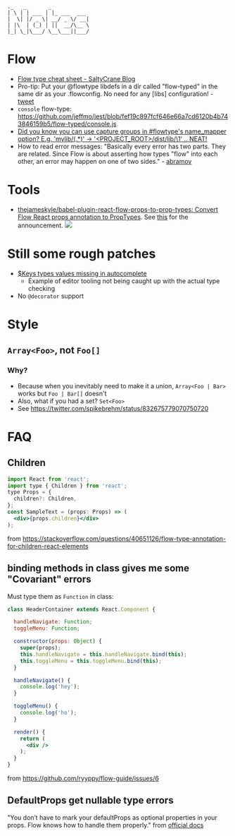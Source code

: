 ```
._   _       _            
| \ | | ___ | |_ ___  ___
|  \| |/ _ \| __/ _ \/ __|
| |\  | (_) | ||  __/\__ \
|_| \_|\___/ \__\___||___/

```

# Flow
- [Flow type cheat sheet - SaltyCrane Blog](http://www.saltycrane.com/blog/2016/06/flow-type-cheat-sheet/)
- Pro-tip: Put your @flowtype libdefs in a dir called "flow-typed" in the same dir as your .flowconfig. No need for any [libs] configuration! - [tweet](https://twitter.com/lbljeffmo/status/752705329180409856)
- `console` flow-type: https://github.com/jeffmo/jest/blob/fef19c897fcf646e66a7cd6120b4b743846159b5/flow-typed/console.js
- [Did you know you can use capture groups in #flowtype's name_mapper option? E.g. 'mylib/\(.*\)' -> '<PROJECT_ROOT>/dist/lib/\1' .. NEAT!](https://twitter.com/ryyppy/status/787979980714209280)
- How to read error messages: "Basically every error has two parts. They are related. Since Flow is about asserting how types "flow" into each other, an error may happen on one of two sides." - [abramov](https://twitter.com/dan_abramov/status/813794628575068160)

# Tools
- [thejameskyle/babel-plugin-react-flow-props-to-prop-types: Convert Flow React props annotation to PropTypes](https://github.com/thejameskyle/babel-plugin-react-flow-props-to-prop-types). See
[this](https://twitter.com/thejameskyle/status/870762618599817216) for the announcement.
![](https://pbs.twimg.com/media/DBWR8agUQAApEmb.jpg)

# Still some rough patches
- [$Keys types values missing in autocomplete](https://github.com/facebook/flow/issues/4215)
  - Example of editor tooling not being caught up with the actual type checking
- No `@decorator` support

# Style
## `Array<Foo>`, not `Foo[]`
### Why?
- Because when you inevitably need to make it a union, `Array<Foo | Bar>` works but `Foo | Bar[]` doesn't
- Also, what if you had a set? `Set<Foo>`
- See https://twitter.com/spikebrehm/status/832675779070750720

# FAQ
## Children
```jsx
import React from 'react';
import type { Children } from 'react';
type Props = {
  children?: Children,
};
const SampleText = (props: Props) => (
  <div>{props.children}</div>
);
```
from https://stackoverflow.com/questions/40651126/flow-type-annotation-for-children-react-elements

## binding methods in class gives me some "Covariant" errors
Must type them as `Function` in class:
```jsx
class HeaderContainer extends React.Component {

  handleNavigate: Function;
  toggleMenu: Function;

  constructor(props: Object) {
    super(props);
    this.handleNavigate = this.handleNavigate.bind(this);
    this.toggleMenu = this.toggleMenu.bind(this);
  }

  handleNavigate() {
    console.log('hey');
  }

  toggleMenu() {
    console.log('ho');
  }

  render() {
    return (
      <div />
    );
  }
}
```
from https://github.com/ryyppy/flow-guide/issues/6

## DefaultProps get nullable type errors
"You don’t have to mark your defaultProps as optional properties in your props. Flow knows how to handle them properly."
from [official docs](https://flow.org/en/docs/frameworks/react/#toc-adding-types-for-react-component-props)
